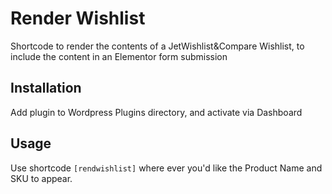 # Render Wishlist
Shortcode to render the contents of a JetWishlist&amp;Compare Wishlist, to include the content in an Elementor form submission
## Installation
Add plugin to Wordpress Plugins directory, and activate via Dashboard
## Usage
Use shortcode `[rendwishlist]` where ever you'd like the Product Name and SKU to appear.
